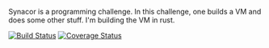 Synacor is a programming challenge. In this challenge, one builds a VM and does
some other stuff. I'm building the VM in rust.


[![Build Status](https://travis-ci.org/jfredett/synacor.svg)](https://travis-ci.org/jfredett/synacor)
[![Coverage Status](https://coveralls.io/repos/github/jfredett/synacor/badge.svg?branch=master)](https://coveralls.io/github/jfredett/synacor?branch=master)

